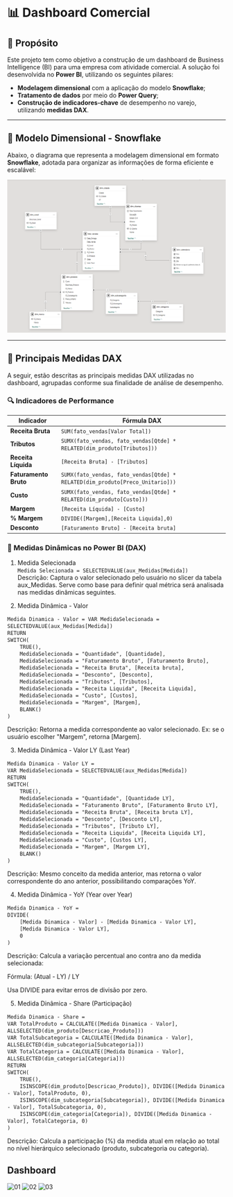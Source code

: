 # 📊 Dashboard Comercial

## 🎯 Propósito

Este projeto tem como objetivo a construção de um dashboard de Business Intelligence (BI) para uma empresa com atividade comercial. A solução foi desenvolvida no **Power BI**, utilizando os seguintes pilares:

- **Modelagem dimensional** com a aplicação do modelo **Snowflake**;
- **Tratamento de dados** por meio do **Power Query**;
- **Construção de indicadores-chave** de desempenho no varejo, utilizando **medidas DAX**.

---

## 🧩 Modelo Dimensional - Snowflake

Abaixo, o diagrama que representa a modelagem dimensional em formato **Snowflake**, adotada para organizar as informações de forma eficiente e escalável:

![Modelo Snowflake](./imagens_doc/Snowflake.png)

---

## 📐 Principais Medidas DAX

A seguir, estão descritas as principais medidas DAX utilizadas no dashboard, agrupadas conforme sua finalidade de análise de desempenho.

### 🔍 Indicadores de Performance

| Indicador             | Fórmula DAX                                                                 |
|-----------------------|-----------------------------------------------------------------------------|
| **Receita Bruta**     | `SUM(fato_vendas[Valor Total])`                                             |
| **Tributos**          | `SUMX(fato_vendas, fato_vendas[Qtde] * RELATED(dim_produto[Tributos]))`     |
| **Receita Líquida**   | `[Receita Bruta] - [Tributos]`                                              |
| **Faturamento Bruto** | `SUMX(fato_vendas, fato_vendas[Qtde] * RELATED(dim_produto[Preco_Unitario]))`|
| **Custo**             | `SUMX(fato_vendas, fato_vendas[Qtde] * RELATED(dim_produto[Custo]))`        |
| **Margem**            | `[Receita Líquida] - [Custo]`                                               |
| **% Margem**          | `DIVIDE([Margem],[Receita Liquida],0)`                                      |
| **Desconto**          | `[Faturamento Bruto] - [Receita bruta]`                                     |

### 🔧 Medidas Dinâmicas no Power BI (DAX)
1. Medida Selecionada  
``` Medida Selecionada = SELECTEDVALUE(aux_Medidas[Medida]) ```  
Descrição:
Captura o valor selecionado pelo usuário no slicer da tabela aux_Medidas. Serve como base para definir qual métrica será analisada nas medidas dinâmicas seguintes.

2. Medida Dinâmica - Valor
```
Medida Dinamica - Valor = VAR MedidaSelecionada = SELECTEDVALUE(aux_Medidas[Medida])
RETURN
SWITCH(
    TRUE(),
    MedidaSelecionada = "Quantidade", [Quantidade],
    MedidaSelecionada = "Faturamento Bruto", [Faturamento Bruto],
    MedidaSelecionada = "Receita Bruta", [Receita bruta],
    MedidaSelecionada = "Desconto", [Desconto],
    MedidaSelecionada = "Tributos", [Tributos],
    MedidaSelecionada = "Receita Liquida", [Receita Liquida],
    MedidaSelecionada = "Custo", [Custos],
    MedidaSelecionada = "Margem", [Margem],
    BLANK()
)
```
Descrição:
Retorna a medida correspondente ao valor selecionado. Ex: se o usuário escolher "Margem", retorna [Margem].

3. Medida Dinâmica - Valor LY (Last Year)
```
Medida Dinamica - Valor LY = 
VAR MedidaSelecionada = SELECTEDVALUE(aux_Medidas[Medida])
RETURN
SWITCH(
    TRUE(),
    MedidaSelecionada = "Quantidade", [Quantidade LY],
    MedidaSelecionada = "Faturamento Bruto", [Faturamento Bruto LY],
    MedidaSelecionada = "Receita Bruta", [Receita bruta LY],
    MedidaSelecionada = "Desconto", [Desconto LY],
    MedidaSelecionada = "Tributos", [Tributo LY],
    MedidaSelecionada = "Receita Liquida", [Receita Liquida LY],
    MedidaSelecionada = "Custo", [Custos LY],
    MedidaSelecionada = "Margem", [Margem LY],
    BLANK()
)
```
Descrição:
Mesmo conceito da medida anterior, mas retorna o valor correspondente do ano anterior, possibilitando comparações YoY.

4. Medida Dinâmica - YoY (Year over Year)
```
Medida Dinamica - YoY = 
DIVIDE(
    [Medida Dinamica - Valor] - [Medida Dinamica - Valor LY],
    [Medida Dinamica - Valor LY],
    0
)
```
Descrição:
Calcula a variação percentual ano contra ano da medida selecionada:

Fórmula: (Atual - LY) / LY

Usa DIVIDE para evitar erros de divisão por zero.

5. Medida Dinâmica - Share (Participação)
```
Medida Dinamica - Share = 
VAR TotalProduto = CALCULATE([Medida Dinamica - Valor], ALLSELECTED(dim_produto[Descricao_Produto]))
VAR TotalSubcategoria = CALCULATE([Medida Dinamica - Valor], ALLSELECTED(dim_subcategoria[Subcategoria]))
VAR TotalCategoria = CALCULATE([Medida Dinamica - Valor], ALLSELECTED(dim_categoria[Categoria]))
RETURN
SWITCH(
    TRUE(),
    ISINSCOPE(dim_produto[Descricao_Produto]), DIVIDE([Medida Dinamica - Valor], TotalProduto, 0),
    ISINSCOPE(dim_subcategoria[Subcategoria]), DIVIDE([Medida Dinamica - Valor], TotalSubcategoria, 0),
    ISINSCOPE(dim_categoria[Categoria]), DIVIDE([Medida Dinamica - Valor], TotalCategoria, 0)
)
```
Descrição:
Calcula a participação (%) da medida atual em relação ao total no nível hierárquico selecionado (produto, subcategoria ou categoria).


## Dashboard

![01](./imagens_doc/Dash1.jpeg)
![02](./imagens_doc/Dash2.jpeg)
![03](./imagens_doc/Dash3.jpeg)